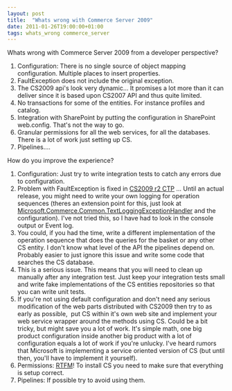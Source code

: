 ```yaml
---
layout: post
title:  "Whats wrong with Commerce Server 2009"
date: 2011-01-26T19:00:00+01:00
tags: whats_wrong commerce_server
---
```


Whats wrong with Commerce Server 2009 from a developer perspective?

1. Configuration: There is no single source of object mapping configuration. Multiple places to insert properties.
2. FaultException does not include the original exception.
3. The CS2009 api's look very dynamic... It promises a lot more than it can deliver since it is based upon CS2007 API and thus quite limited.
4. No transactions for some of the entities. For instance profiles and catalog. 
5. Integration with SharePoint by putting the configuration in SharePoint web.config. That's not the way to go.
6. Granular permissions for all the web services, for all the databases. There is a lot of work just setting up CS.
7. Pipelines....

How do you improve the experience?

1. Configuration: Just try to write integration tests to catch any errors due to configuration.
2. Problem with FaultException is fixed in [CS2009 r2 CTP](http://social.msdn.microsoft.com/Forums/en/commserver2009/thread/e33de899-3768-4fea-a914-641485291ef7) ... Until an actual release, you might need to write your own logging for operation sequences (theres an extension point for this, just look at [Microsoft.Commerce.Common.TextLoggingExceptionHandler](http://msdn.microsoft.com/en-us/library/dd451660(v=cs.90).aspx) and the configuration). I've not tried this, so I have had to look in the console output or Event log.
3. You could, if you had the time, write a different implementation of the operation sequence that does the queries for the basket or any other CS entity. I don't know what level of the API the pipelines depend on. Probably easier to just ignore this issue and write some code that searches the CS database.
4. This is a serious issue. This means that you will need to clean up manually after any integration test. Just keep your integration tests small and write fake implementations of the CS entities repositories so that you can write unit tests.
5. If you're not using default configuration and don't need any serious modification of the web parts distributed with CS2009 then try to as early as possible,  put CS within it's own web site and implement your web service wrapper around the methods using CS. Could be a bit tricky, but might save you a lot of work. It's simple math, one big product configuration inside another big product with a lot of configuration equals a lot of work if you're unlucky. I've heard rumors that Microsoft is implementing a service oriented version of CS (but until then, you'll have to implement it yourself).
6. Permissions: [RTFM](http://www.microsoft.com/downloads/en/details.aspx?FamilyID=8344d2bc-142a-4609-abab-db7f9a1e0f65&displaylang=en)! To install CS you need to make sure that everything is setup correct.
7. Pipelines: If possible try to avoid using them.
